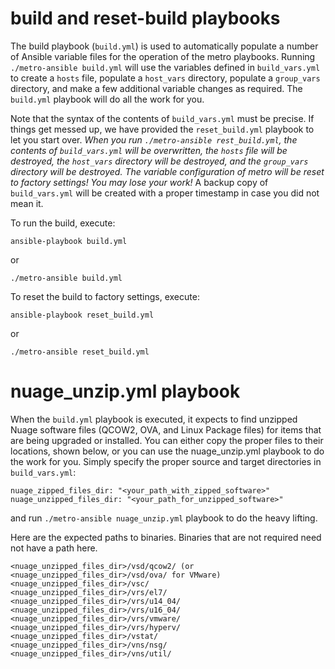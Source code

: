 # build and reset-build playbooks

The build playbook (`build.yml`) is used to automatically populate a number of Ansible variable files for the operation of the metro playbooks. Running `./metro-ansible build.yml` will use the variables defined in `build_vars.yml` to create a `hosts` file, populate a `host_vars` directory, populate a `group_vars` directory, and make a few additional variable changes as required. The `build.yml` playbook will do all the work for you.

Note that the syntax of the contents of `build_vars.yml` must be precise. If things get messed up, we have provided the `reset_build.yml` playbook to let you start over. *When you run `./metro-ansible rest_build.yml`, the contents of `build_vars.yml` will be overwritten, the `hosts` file will be destroyed, the `host_vars` directory will be destroyed, and the `group_vars` directory will be destroyed. The variable configuration of metro will be reset to factory settings! You may lose your work!* A backup copy of `build_vars.yml` will be created with a proper timestamp in case you did not mean it.

To run the build, execute:

`ansible-playbook build.yml`

or

`./metro-ansible build.yml`

To reset the build to factory settings, execute:

`ansible-playbook reset_build.yml`

or

`./metro-ansible reset_build.yml`

# nuage_unzip.yml playbook

When the `build.yml` playbook is executed, it expects to find unzipped Nuage software files (QCOW2, OVA, and Linux Package files) for items that are being upgraded or installed. You can either copy the proper files to their locations, shown below, or you can use the nuage_unzip.yml playbook to do the work for you. Simply specify the proper source and target directories in `build_vars.yml`:
```
nuage_zipped_files_dir: "<your_path_with_zipped_software>"
nuage_unzipped_files_dir: "<your_path_for_unzipped_software>"
```
and run `./metro-ansible nuage_unzip.yml` playbook to do the heavy lifting.

Here are the expected paths to binaries. Binaries that are not required need not have a path here.

```
<nuage_unzipped_files_dir>/vsd/qcow2/ (or <nuage_unzipped_files_dir>/vsd/ova/ for VMware)
<nuage_unzipped_files_dir>/vsc/
<nuage_unzipped_files_dir>/vrs/el7/
<nuage_unzipped_files_dir>/vrs/u14_04/
<nuage_unzipped_files_dir>/vrs/u16_04/
<nuage_unzipped_files_dir>/vrs/vmware/
<nuage_unzipped_files_dir>/vrs/hyperv/
<nuage_unzipped_files_dir>/vstat/
<nuage_unzipped_files_dir>/vns/nsg/
<nuage_unzipped_files_dir>/vns/util/
```

